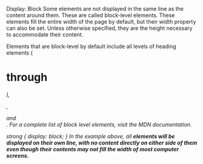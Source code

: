 Display: Block
Some elements are not displayed in the same line as the content around them. These are called block-level elements. These elements fill the entire width of the page by default, but their width property can also be set. Unless otherwise specified, they are the height necessary to accommodate their content.

Elements that are block-level by default include all levels of heading elements (<h1> through <h6>), <p>, <div> and <footer>. For a complete list of block level elements, visit the MDN documentation.

strong {
  display: block;
}
In the example above, all <strong> elements will be displayed on their own line, with no content directly on either side of them even though their contents may not fill the width of most computer screens.
